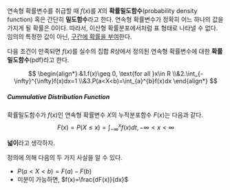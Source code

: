 연속형 확률변수를 취급할 때 $f(x)$를 $X$의 **확률밀도함수**(probability density function) 혹은 간단히 **밀도함수**라고 한다. 연속형 확률변수가 정확히 어느 하나의 값을 가지게 될 확률은 0이다. 따라서, 이산형 확률분포에서처럼 표 형태로 나타낼 수 없다. 임의의 특정한 값이 아닌, <u>구간에 확률을 부여</u>한다.

다음 조건이 만족되면 $f(x)$를 실수의 집합 $R$상에서 정의된 연속형 확률변수에 대한 **확률밀도함수**(pdf)라고 한다.

$$
\begin{align*}
&1.f(x)\geq 0, \text{for all }x\in R
\\&2.\int_{-\infty}^{\infty}f(x)dx=1
\\&3.P(a<X<b)=\int_{a}^{b}f(x)dx
\end{align*}
$$

##### Cummulative Distribution Function
확률밀도함수가 $f(x)$인 연속형 확률변수 $X$의 누적분포함수 $F(x)$는 다음과 같다.
$$
F(x)=P(X\leq x)=\int_{-\infty}^{x}f(x)dt, -\infty<x<\infty
$$

**넓이**라고 생각하자.

정의에 의해 다음의 두 가지 사실을 알 수 있다.
- $P(a<X<b)=F(a)-F(b)$
- 미분이 가능하면, $f(x)=\frac{dF(x)}{dx}$

